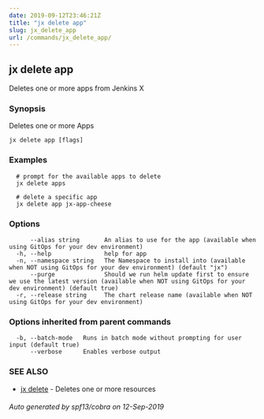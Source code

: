 ```yaml
---
date: 2019-09-12T23:46:21Z
title: "jx delete app"
slug: jx_delete_app
url: /commands/jx_delete_app/
---
```

## jx delete app

Deletes one or more apps from Jenkins X

### Synopsis

Deletes one or more Apps

```
jx delete app [flags]
```

### Examples

```
  # prompt for the available apps to delete
  jx delete apps
  
  # delete a specific app
  jx delete app jx-app-cheese
```

### Options

```
      --alias string       An alias to use for the app (available when using GitOps for your dev environment)
  -h, --help               help for app
  -n, --namespace string   The Namespace to install into (available when NOT using GitOps for your dev environment) (default "jx")
      --purge              Should we run helm update first to ensure we use the latest version (available when NOT using GitOps for your dev environment) (default true)
  -r, --release string     The chart release name (available when NOT using GitOps for your dev environment)
```

### Options inherited from parent commands

```
  -b, --batch-mode   Runs in batch mode without prompting for user input (default true)
      --verbose      Enables verbose output
```

### SEE ALSO

* [jx delete](/commands/jx_delete/)	 - Deletes one or more resources

###### Auto generated by spf13/cobra on 12-Sep-2019
